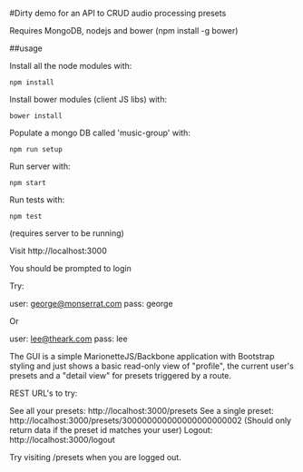 #Dirty demo for an API to CRUD audio processing presets

Requires MongoDB, nodejs and bower
(npm install -g bower)

##usage

Install all the node modules with:

`npm install`

Install bower modules (client JS libs) with:

`bower install`

Populate a mongo DB called 'music-group' with:

`npm run setup`

Run server with:

`npm start`

Run tests with:

`npm test` 

(requires server to be running)

Visit http://localhost:3000

You should be prompted to login

Try:

user: george@monserrat.com
pass: george

Or

user: lee@theark.com
pass: lee

The GUI is a simple MarionetteJS/Backbone application with Bootstrap styling
and just shows a basic read-only view of "profile", the current user's presets
and a "detail view" for presets triggered by a route.

REST URL's to try:

See all your presets: http://localhost:3000/presets
See a single preset: http://localhost:3000/presets/300000000000000000000002
(Should only return data if the preset id matches your user)
Logout: http://localhost:3000/logout

Try visiting /presets when you are logged out.
